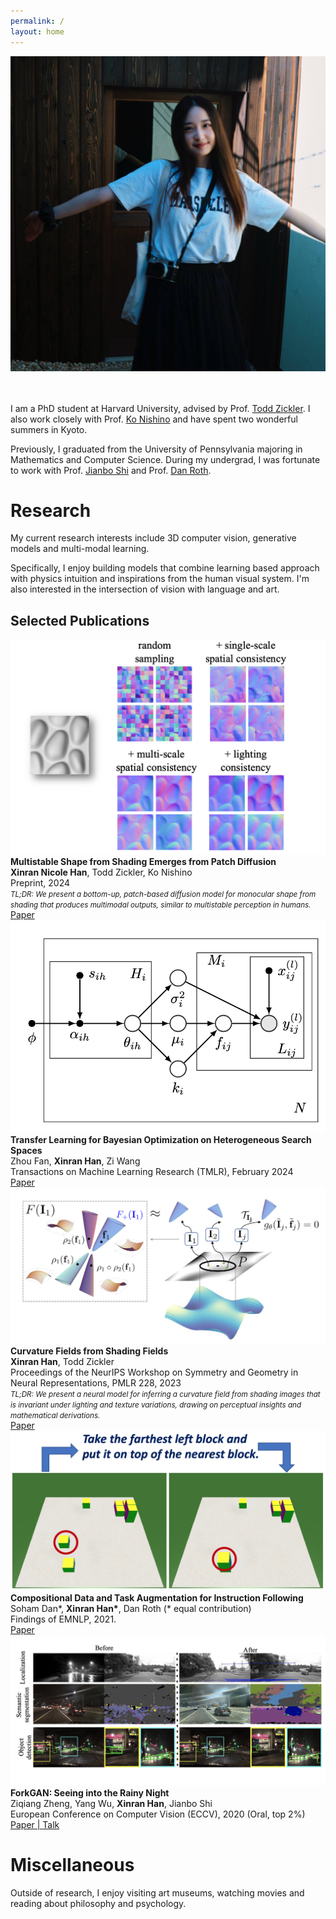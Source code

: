 ```yaml
---
permalink: /
layout: home
---
```


<div style="text-align: center;">
  <img src="./assets/imgs/personal/photo.jpg" class="center-circle">
</div>

<br/><br/>
I am a PhD student at Harvard University, advised by Prof. [Todd Zickler][todd]. I also work closely with Prof. [Ko Nishino][nishino] and have spent two wonderful summers in Kyoto.

Previously, I graduated from the University of Pennsylvania majoring in Mathematics and Computer Science. During my undergrad, I was fortunate to work with Prof. [Jianbo Shi][jianbo] and Prof. [Dan Roth][danroth].

# Research

My current research interests include 3D computer vision, generative models and multi-modal learning.

Specifically, I enjoy building models that combine learning based approach with physics intuition and inspirations from the human visual system. I'm also interested in the intersection of vision with language and art.

## Selected Publications
<div class="publication-entry">
  <img src="./assets/imgs/papers/multistable.png" alt="Paper 1 Thumbnail">
  <div>
    <strong>Multistable Shape from Shading Emerges from Patch Diffusion</strong><br>
    <b>Xinran Nicole Han</b>, Todd Zickler, Ko Nishino<br>
    Preprint, 2024<br>
    <em><small>TL;DR: We present a bottom-up, patch-based diffusion model for monocular shape from shading that produces multimodal outputs, similar to multistable perception in humans.</small></em><br>
    <a href="https://arxiv.org/pdf/2405.14530">Paper</a>
  </div>
</div>

<div class="publication-entry">
  <img src="./assets/imgs/papers/mphd.png" alt="Paper 2 Thumbnail">
  <div>
    <strong>Transfer Learning for Bayesian Optimization on Heterogeneous Search Spaces</strong><br>
    Zhou Fan, <b>Xinran Han</b>, Zi Wang<br>
    Transactions on Machine Learning Research (TMLR), February 2024<br>
    <a href="https://arxiv.org/abs/2309.16597">Paper</a>
  </div>
</div>

<div class="publication-entry">
  <img src="./assets/imgs/papers/curvaturefields.png" alt="Paper 3 Thumbnail">
  <div>
    <strong>Curvature Fields from Shading Fields</strong><br>
    <b>Xinran Han</b>, Todd Zickler<br>
    Proceedings of the NeurIPS Workshop on Symmetry and Geometry in Neural Representations, PMLR 228, 2023<br>
    <em><small>TL;DR: We present a neural model for inferring a curvature field from shading images that is invariant under lighting and texture variations, drawing on perceptual insights and mathematical derivations.</small></em><br>
    <a href="https://openreview.net/pdf?id=4OSJeCAMi6">Paper</a>
  </div>
</div>

<div class="publication-entry">
  <img src="./assets/imgs/papers/bw_blank.png" alt="Paper 4 Thumbnail">
  <div>
    <strong>Compositional Data and Task Augmentation for Instruction Following</strong><br>
    Soham Dan*, <b>Xinran Han*</b>, Dan Roth (* equal contribution)<br> 
    Findings of EMNLP, 2021.<br>
    <a href="https://aclanthology.org/2021.findings-emnlp.178/">Paper</a>
  </div>
</div>

<div class="publication-entry">
  <img src="./assets/imgs/papers/forkgan.png" alt="Paper 5 Thumbnail">
  <div>
    <strong>ForkGAN: Seeing into the Rainy Night</strong><br>
    Ziqiang Zheng, Yang Wu, <b>Xinran Han</b>, Jianbo Shi<br>
    European Conference on Computer Vision (ECCV), 2020 (Oral, top 2%)<br>
    <a href="https://www.ecva.net/papers/eccv_2020/papers_ECCV/papers/123480154.pdf">Paper | </a><a href="https://www.youtube.com/watch?v=O2nxRsSwkzs">Talk</a>
  </div>
</div>


# Miscellaneous
Outside of research, I enjoy visiting art museums, watching movies and reading about philosophy and psychology.


[todd]:http://www.eecs.harvard.edu/~zickler/Main/HomePage
[nishino]:https://vision.ist.i.kyoto-u.ac.jp
[jianbo]:https://www.cis.upenn.edu/~jshi/
[danroth]:https://cogcomp.seas.upenn.edu
